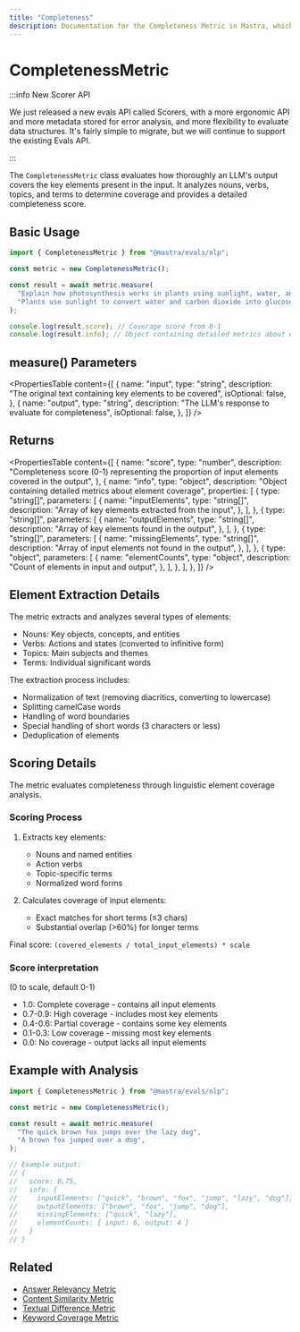 ```yaml
---
title: "Completeness"
description: Documentation for the Completeness Metric in Mastra, which evaluates how thoroughly LLM outputs cover key elements present in the input.
---
```


# CompletenessMetric

:::info New Scorer API

We just released a new evals API called Scorers, with a more ergonomic API and more metadata stored for error analysis, and more flexibility to evaluate data structures. It's fairly simple to migrate, but we will continue to support the existing Evals API.

:::

The `CompletenessMetric` class evaluates how thoroughly an LLM's output covers the key elements present in the input. It analyzes nouns, verbs, topics, and terms to determine coverage and provides a detailed completeness score.

## Basic Usage

```typescript
import { CompletenessMetric } from "@mastra/evals/nlp";

const metric = new CompletenessMetric();

const result = await metric.measure(
  "Explain how photosynthesis works in plants using sunlight, water, and carbon dioxide.",
  "Plants use sunlight to convert water and carbon dioxide into glucose through photosynthesis.",
);

console.log(result.score); // Coverage score from 0-1
console.log(result.info); // Object containing detailed metrics about element coverage
```

## measure() Parameters

<PropertiesTable
content={[
{
name: "input",
type: "string",
description: "The original text containing key elements to be covered",
isOptional: false,
},
{
name: "output",
type: "string",
description: "The LLM's response to evaluate for completeness",
isOptional: false,
},
]}
/>

## Returns

<PropertiesTable
content={[
{
name: "score",
type: "number",
description:
"Completeness score (0-1) representing the proportion of input elements covered in the output",
},
{
name: "info",
type: "object",
description: "Object containing detailed metrics about element coverage",
properties: [
{
type: "string[]",
parameters: [
{
name: "inputElements",
type: "string[]",
description: "Array of key elements extracted from the input",
},
],
},
{
type: "string[]",
parameters: [
{
name: "outputElements",
type: "string[]",
description: "Array of key elements found in the output",
},
],
},
{
type: "string[]",
parameters: [
{
name: "missingElements",
type: "string[]",
description: "Array of input elements not found in the output",
},
],
},
{
type: "object",
parameters: [
{
name: "elementCounts",
type: "object",
description: "Count of elements in input and output",
},
],
},
],
},
]}
/>

## Element Extraction Details

The metric extracts and analyzes several types of elements:

- Nouns: Key objects, concepts, and entities
- Verbs: Actions and states (converted to infinitive form)
- Topics: Main subjects and themes
- Terms: Individual significant words

The extraction process includes:

- Normalization of text (removing diacritics, converting to lowercase)
- Splitting camelCase words
- Handling of word boundaries
- Special handling of short words (3 characters or less)
- Deduplication of elements

## Scoring Details

The metric evaluates completeness through linguistic element coverage analysis.

### Scoring Process

1. Extracts key elements:
   - Nouns and named entities
   - Action verbs
   - Topic-specific terms
   - Normalized word forms

2. Calculates coverage of input elements:
   - Exact matches for short terms (≤3 chars)
   - Substantial overlap (>60%) for longer terms

Final score: `(covered_elements / total_input_elements) * scale`

### Score interpretation

(0 to scale, default 0-1)

- 1.0: Complete coverage - contains all input elements
- 0.7-0.9: High coverage - includes most key elements
- 0.4-0.6: Partial coverage - contains some key elements
- 0.1-0.3: Low coverage - missing most key elements
- 0.0: No coverage - output lacks all input elements

## Example with Analysis

```typescript
import { CompletenessMetric } from "@mastra/evals/nlp";

const metric = new CompletenessMetric();

const result = await metric.measure(
  "The quick brown fox jumps over the lazy dog",
  "A brown fox jumped over a dog",
);

// Example output:
// {
//   score: 0.75,
//   info: {
//     inputElements: ["quick", "brown", "fox", "jump", "lazy", "dog"],
//     outputElements: ["brown", "fox", "jump", "dog"],
//     missingElements: ["quick", "lazy"],
//     elementCounts: { input: 6, output: 4 }
//   }
// }
```

## Related

- [Answer Relevancy Metric](./answer-relevancy)
- [Content Similarity Metric](./content-similarity)
- [Textual Difference Metric](./textual-difference)
- [Keyword Coverage Metric](./keyword-coverage)
